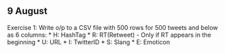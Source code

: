 9 August
--------

Exercise 1: Write o/p to a CSV file with 500 rows for 500 tweets and below as 6 columns:
    * H: HashTag
    * R: RT(Retweet) - Only if RT appears in the beginning
    * U: URL
    * I: TwitterID
    * S: Slang
    * E: Emoticon

